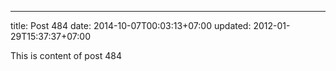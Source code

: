 ---
title: Post 484
date: 2014-10-07T00:03:13+07:00
updated: 2012-01-29T15:37:37+07:00

This is content of post 484